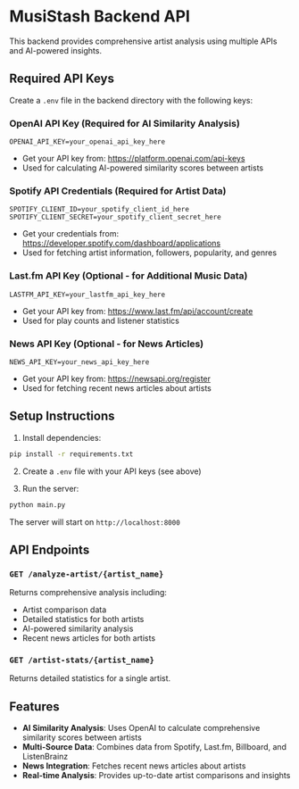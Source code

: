 # MusiStash Backend API

This backend provides comprehensive artist analysis using multiple APIs and AI-powered insights.

## Required API Keys

Create a `.env` file in the backend directory with the following keys:

### OpenAI API Key (Required for AI Similarity Analysis)

```
OPENAI_API_KEY=your_openai_api_key_here
```

- Get your API key from: https://platform.openai.com/api-keys
- Used for calculating AI-powered similarity scores between artists

### Spotify API Credentials (Required for Artist Data)

```
SPOTIFY_CLIENT_ID=your_spotify_client_id_here
SPOTIFY_CLIENT_SECRET=your_spotify_client_secret_here
```

- Get your credentials from: https://developer.spotify.com/dashboard/applications
- Used for fetching artist information, followers, popularity, and genres

### Last.fm API Key (Optional - for Additional Music Data)

```
LASTFM_API_KEY=your_lastfm_api_key_here
```

- Get your API key from: https://www.last.fm/api/account/create
- Used for play counts and listener statistics

### News API Key (Optional - for News Articles)

```
NEWS_API_KEY=your_news_api_key_here
```

- Get your API key from: https://newsapi.org/register
- Used for fetching recent news articles about artists

## Setup Instructions

1. Install dependencies:

```bash
pip install -r requirements.txt
```

2. Create a `.env` file with your API keys (see above)

3. Run the server:

```bash
python main.py
```

The server will start on `http://localhost:8000`

## API Endpoints

### `GET /analyze-artist/{artist_name}`

Returns comprehensive analysis including:

- Artist comparison data
- Detailed statistics for both artists
- AI-powered similarity analysis
- Recent news articles for both artists

### `GET /artist-stats/{artist_name}`

Returns detailed statistics for a single artist.

## Features

- **AI Similarity Analysis**: Uses OpenAI to calculate comprehensive similarity scores between artists
- **Multi-Source Data**: Combines data from Spotify, Last.fm, Billboard, and ListenBrainz
- **News Integration**: Fetches recent news articles about artists
- **Real-time Analysis**: Provides up-to-date artist comparisons and insights
